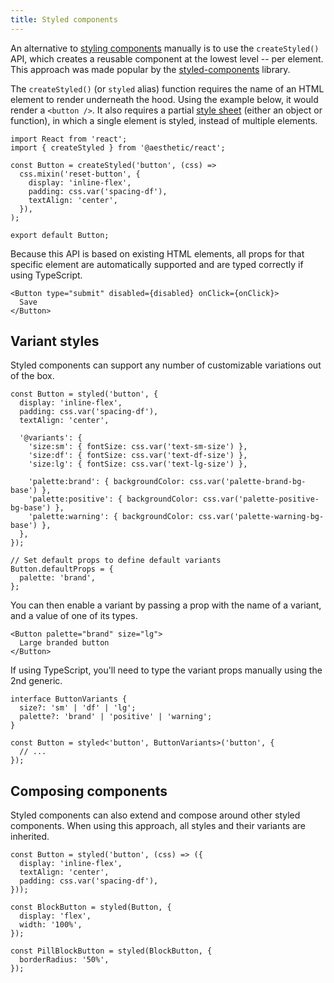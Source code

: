 ```yaml
---
title: Styled components
---
```


An alternative to [styling components](./styles.mdx) manually is to use the `createStyled()` API,
which creates a reusable component at the lowest level -- per element. This approach was made
popular by the [styled-components](https://styled-components.com) library.

The `createStyled()` (or `styled` alias) function requires the name of an HTML element to render
underneath the hood. Using the example below, it would render a `<button />`. It also requires a
partial [style sheet](../dev/css-in-js/style-sheets/components.mdx) (either an object or function),
in which a single element is styled, instead of multiple elements.

```tsx
import React from 'react';
import { createStyled } from '@aesthetic/react';

const Button = createStyled('button', (css) =>
  css.mixin('reset-button', {
    display: 'inline-flex',
    padding: css.var('spacing-df'),
    textAlign: 'center',
  }),
);

export default Button;
```

Because this API is based on existing HTML elements, all props for that specific element are
automatically supported and are typed correctly if using TypeScript.

```tsx
<Button type="submit" disabled={disabled} onClick={onClick}>
  Save
</Button>
```

## Variant styles

Styled components can support any number of customizable variations out of the box.

```tsx
const Button = styled('button', {
  display: 'inline-flex',
  padding: css.var('spacing-df'),
  textAlign: 'center',

  '@variants': {
    'size:sm': { fontSize: css.var('text-sm-size') },
    'size:df': { fontSize: css.var('text-df-size') },
    'size:lg': { fontSize: css.var('text-lg-size') },

    'palette:brand': { backgroundColor: css.var('palette-brand-bg-base') },
    'palette:positive': { backgroundColor: css.var('palette-positive-bg-base') },
    'palette:warning': { backgroundColor: css.var('palette-warning-bg-base') },
  },
});

// Set default props to define default variants
Button.defaultProps = {
  palette: 'brand',
};
```

You can then enable a variant by passing a prop with the name of a variant, and a value of one of
its types.

```tsx
<Button palette="brand" size="lg">
  Large branded button
</Button>
```

If using TypeScript, you'll need to type the variant props manually using the 2nd generic.

```tsx
interface ButtonVariants {
  size?: 'sm' | 'df' | 'lg';
  palette?: 'brand' | 'positive' | 'warning';
}

const Button = styled<'button', ButtonVariants>('button', {
  // ...
});
```

## Composing components

Styled components can also extend and compose around other styled components. When using this
approach, all styles and their variants are inherited.

```tsx
const Button = styled('button', (css) => ({
  display: 'inline-flex',
  textAlign: 'center',
  padding: css.var('spacing-df'),
}));

const BlockButton = styled(Button, {
  display: 'flex',
  width: '100%',
});

const PillBlockButton = styled(BlockButton, {
  borderRadius: '50%',
});
```
